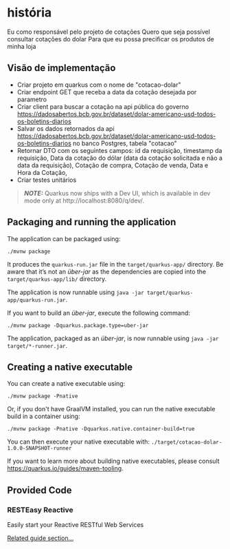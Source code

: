 # história

Eu como responsável pelo projeto de cotações
Quero que seja possível consultar cotações do dolar
Para que eu possa precificar os produtos de minha loja


## Visão de implementação

- Criar projeto em quarkus com o nome de "cotacao-dolar"
- Criar endpoint GET que receba a data da cotação desejada por parametro
- Criar client para buscar a cotação na api pública do governo https://dadosabertos.bcb.gov.br/dataset/dolar-americano-usd-todos-os-boletins-diarios
- Salvar os dados retornados da api https://dadosabertos.bcb.gov.br/dataset/dolar-americano-usd-todos-os-boletins-diarios no banco Postgres, tabela "cotacao"
- Retornar DTO com os seguintes campos:
    id da requisição,
    timestamp da requisição,
    Data da cotação do dólar (data da cotação solicitada e não a data da requisição),
    Cotação de compra,
    Cotação de venda,
    Data e Hora da Cotação,
- Criar testes unitários

> **_NOTE:_**  Quarkus now ships with a Dev UI, which is available in dev mode only at http://localhost:8080/q/dev/.

## Packaging and running the application

The application can be packaged using:
```shell script
./mvnw package
```
It produces the `quarkus-run.jar` file in the `target/quarkus-app/` directory.
Be aware that it’s not an _über-jar_ as the dependencies are copied into the `target/quarkus-app/lib/` directory.

The application is now runnable using `java -jar target/quarkus-app/quarkus-run.jar`.

If you want to build an _über-jar_, execute the following command:
```shell script
./mvnw package -Dquarkus.package.type=uber-jar
```

The application, packaged as an _über-jar_, is now runnable using `java -jar target/*-runner.jar`.

## Creating a native executable

You can create a native executable using: 
```shell script
./mvnw package -Pnative
```

Or, if you don't have GraalVM installed, you can run the native executable build in a container using: 
```shell script
./mvnw package -Pnative -Dquarkus.native.container-build=true
```

You can then execute your native executable with: `./target/cotacao-dolar-1.0.0-SNAPSHOT-runner`

If you want to learn more about building native executables, please consult https://quarkus.io/guides/maven-tooling.

## Provided Code

### RESTEasy Reactive

Easily start your Reactive RESTful Web Services

[Related guide section...](https://quarkus.io/guides/getting-started-reactive#reactive-jax-rs-resources)
